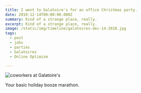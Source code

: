 ```yaml
---
title: I went to Galatoire's for an office Christmas party.
date: 2018-12-14T00:00:00.000Z
summary: Kind of a strange place, really.
excerpt: Kind of a strange place, really.
image: /static/img/timeline/galatoires-dec-14-2018.jpg
tags:
  - post 
  - jobs
  - parties
  - Galatoires
  - Online Optimism

---
```


![coworkers at Galatoire's](/static/img/timeline/galatoires-dec-14-2018.jpg "coworkers at Galatoire's")

Your basic holiday booze marathon.